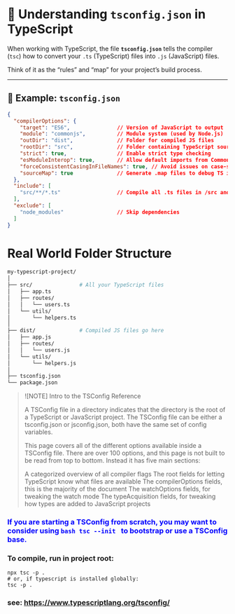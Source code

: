 # 🧩 Understanding `tsconfig.json` in TypeScript

When working with TypeScript, the file **`tsconfig.json`** tells the compiler (`tsc`) how to convert your `.ts` (TypeScript) files into `.js` (JavaScript) files.

Think of it as the “rules” and “map” for your project’s build process.

---

## 📁 Example: `tsconfig.json`

```json
{
  "compilerOptions": {
    "target": "ES6",               // Version of JavaScript to output
    "module": "commonjs",          // Module system (used by Node.js)
    "outDir": "dist",              // Folder for compiled JS files
    "rootDir": "src",              // Folder containing TypeScript source files
    "strict": true,                // Enable strict type checking
    "esModuleInterop": true,       // Allow default imports from CommonJS modules
    "forceConsistentCasingInFileNames": true, // Avoid issues on case-sensitive systems
    "sourceMap": true              // Generate .map files to debug TS in browser or VS Code
  },
  "include": [
    "src/**/*.ts"                  // Compile all .ts files in /src and subfolders
  ],
  "exclude": [
    "node_modules"                 // Skip dependencies
  ]
}
```

# Real World Folder Structure
```bash
my-typescript-project/
│
├── src/               # All your TypeScript files
│   ├── app.ts
│   ├── routes/
│   │   └── users.ts
│   └── utils/
│       └── helpers.ts
│
├── dist/              # Compiled JS files go here
│   ├── app.js
│   ├── routes/
│   │   └── users.js
│   └── utils/
│       └── helpers.js
│
├── tsconfig.json
└── package.json
```


>![NOTE] Intro to the TSConfig Reference
>
>A TSConfig file in a directory indicates that the directory is the root of a TypeScript or JavaScript project. The TSConfig file can be either a tsconfig.json or jsconfig.json, both have the same set of config variables.
>
>This page covers all of the different options available inside a TSConfig file. There are over 100 options, and this page is not built to be read from top to bottom. Instead it has five main sections:
>
>A categorized overview of all compiler flags
The root fields for letting TypeScript know what files are available
The compilerOptions fields, this is the majority of the document
The watchOptions fields, for tweaking the watch mode
The typeAcquisition fields, for tweaking how types are added to JavaScript projects


### <span style="color:blue">If you are starting a TSConfig from scratch, you may want to consider using ```bash tsc --init ``` to bootstrap or use a TSConfig base.</span>

### To compile, run in project root:
```
npx tsc -p .
# or, if typescript is installed globally:
tsc -p .
```

### see: https://www.typescriptlang.org/tsconfig/


